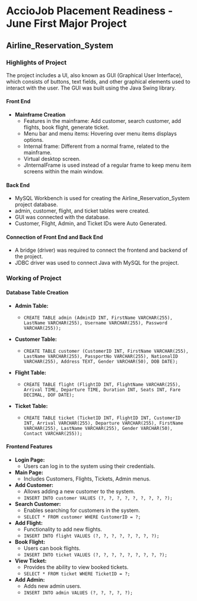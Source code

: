 # AccioJob Placement Readiness - June First Major Project

## Airline_Reservation_System

### Highlights of Project

The project includes a UI, also known as GUI (Graphical User Interface), which consists of buttons, text fields, and other graphical elements used to interact with the user. The GUI was built using the Java Swing library.

#### Front End

- **Mainframe Creation**
  - Features in the mainframe: Add customer, search customer, add flights, book flight, generate ticket.
  - Menu bar and menu items: Hovering over menu items displays options.
  - Internal frame: Different from a normal frame, related to the mainframe.
  - Virtual desktop screen.
  - JInternalFrame is used instead of a regular frame to keep menu item screens within the main window.

#### Back End

- MySQL Workbench is used for creating the Airline_Reservation_System project database.
- admin, customer, flight, and ticket tables were created.
- GUI was connected with the database.
- Customer, Flight, Admin, and Ticket IDs were Auto Generated.

#### Connection of Front End and Back End

- A bridge (driver) was required to connect the frontend and backend of the project.
- JDBC driver was used to connect Java with MySQL for the project.

### Working of Project

#### Database Table Creation

- **Admin Table:**

  - `CREATE TABLE admin (AdminID INT, FirstName VARCHAR(255), LastName VARCHAR(255), Username VARCHAR(255), Password VARCHAR(255));`

- **Customer Table:**

  - `CREATE TABLE customer (CustomerID INT, FirstName VARCHAR(255), LastName VARCHAR(255), PassportNo VARCHAR(255), NationalID VARCHAR(255), Address TEXT, Gender VARCHAR(50), DOB DATE);`

- **Flight Table:**

  - `CREATE TABLE flight (FlightID INT, FlightName VARCHAR(255), Arrival TIME, Departure TIME, Duration INT, Seats INT, Fare DECIMAL, DOF DATE);`

- **Ticket Table:**
  - `CREATE TABLE ticket (TicketID INT, FlightID INT, CustomerID INT, Arrival VARCHAR(255), Departure VARCHAR(255), FirstName VARCHAR(255), LastName VARCHAR(255), Gender VARCHAR(50), Contact VARCHAR(255));`

#### Frontend Features

- **Login Page:**
  - Users can log in to the system using their credentials.
- **Main Page:**
  - Includes Customers, Flights, Tickets, Admin menus.
- **Add Customer:**
  - Allows adding a new customer to the system.
  - `INSERT INTO customer VALUES (?, ?, ?, ?, ?, ?, ?, ?, ?);`
- **Search Customer:**
  - Enables searching for customers in the system.
  - `SELECT * FROM customer WHERE CustomerID = ?;`
- **Add Flight:**
  - Functionality to add new flights.
  - `INSERT INTO flight VALUES (?, ?, ?, ?, ?, ?, ?, ?);`
- **Book Flight:**
  - Users can book flights.
  - `INSERT INTO ticket VALUES (?, ?, ?, ?, ?, ?, ?, ?, ?);`
- **View Ticket:**
  - Provides the ability to view booked tickets.
  - `SELECT * FROM ticket WHERE TicketID = ?;`
- **Add Admin:**
  - Adds new admin users.
  - `INSERT INTO admin VALUES (?, ?, ?, ?, ?);`

